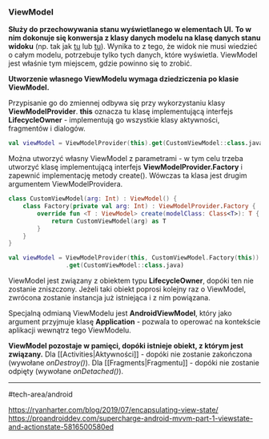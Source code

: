 ### ViewModel
**Służy do przechowywania stanu wyświetlanego w elementach UI.**
**To w nim dokonuje się konwersja z klasy danych modelu na klasę danych stanu widoku** (np. tak jak [tu](https://ryanharter.com/blog/2019/07/encapsulating-view-state/) lub [tu](https://proandroiddev.com/supercharge-android-mvvm-part-1-viewstate-and-actionstate-5816500580ed)). Wynika to z tego, że widok nie musi wiedzieć o całym modelu, potrzebuje tylko tych danych, które wyświetla. ViewModel jest właśnie tym miejscem, gdzie powinno się to zrobić.

**Utworzenie własnego ViewModelu wymaga dziedziczenia po klasie ViewModel.**

Przypisanie go do zmiennej odbywa się przy wykorzystaniu klasy **ViewModelProvider**. 
__this__ oznacza tu klasę implementującą interfejs **LifecycleOwner** - implementują go wszystkie klasy aktywności, fragmentów i dialogów.
```kotlin
val viewModel = ViewModelProvider(this).get(CustomViewModel::class.java)
```

Można utworzyć własny ViewModel z parametrami - w tym celu trzeba utworzyć klasę implementującą interfejs **ViewModelProvider.Factory** i zapewnić implementację metody create(). Wówczas ta klasa jest drugim argumentem ViewModelProvidera.

```kotlin
class CustomViewModel(arg: Int) : ViewModel() {
	class Factory(private val arg: Int) : ViewModelProvider.Factory {  
	    override fun <T : ViewModel> create(modelClass: Class<T>): T {  
	        return CustomViewModel(arg) as T  
	    }  
	}
}

val viewModel = ViewModelProvider(this, CustomViewModel.Factory(this))  
			    .get(CustomViewModel::class.java)
```

ViewModel jest związany z obiektem typu **LifecycleOwner**, dopóki ten nie zostanie zniszczony. Jeżeli taki obiekt poprosi kolejny raz o ViewModel, zwrócona zostanie instancja już istniejąca i z nim powiązana.

Specjalną odmianą ViewModelu jest **AndroidViewModel**, który jako argument przyjmuje klasę **Application** - pozwala to operować na kontekście aplikacji wewnątrz tego ViewModelu.

**ViewModel pozostaje w pamięci, dopóki istnieje obiekt, z którym jest związany.**
Dla [[Activities|Aktywności]] - dopóki nie zostanie zakończona (wywołane *onDestroy()*).
Dla [[Fragments|Fragmentu]] - dopóki nie zostanie odpięty (wywołane *onDetached()*).

---
#tech-area/android 

https://ryanharter.com/blog/2019/07/encapsulating-view-state/
https://proandroiddev.com/supercharge-android-mvvm-part-1-viewstate-and-actionstate-5816500580ed


